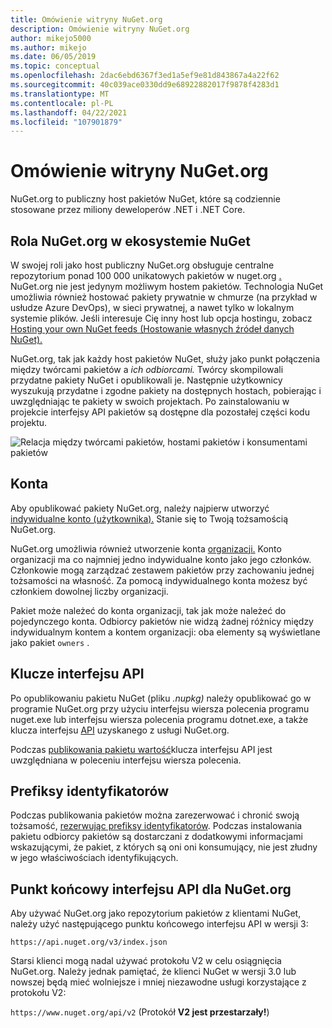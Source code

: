 ```yaml
---
title: Omówienie witryny NuGet.org
description: Omówienie witryny NuGet.org
author: mikejo5000
ms.author: mikejo
ms.date: 06/05/2019
ms.topic: conceptual
ms.openlocfilehash: 2dac6ebd6367f3ed1a5ef9e81d843867a4a22f62
ms.sourcegitcommit: 40c039ace0330dd9e68922882017f9878f4283d1
ms.translationtype: MT
ms.contentlocale: pl-PL
ms.lasthandoff: 04/22/2021
ms.locfileid: "107901879"
---
```

# <a name="overview-of-nugetorg"></a>Omówienie witryny NuGet.org

NuGet.org to publiczny host pakietów NuGet, które są codziennie stosowane przez miliony deweloperów .NET i .NET Core.

## <a name="role-of-nugetorg-in-the-nuget-ecosystem"></a>Rola NuGet.org w ekosystemie NuGet

W swojej roli jako host publiczny NuGet.org obsługuje centralne repozytorium ponad 100 000 unikatowych pakietów w nuget.org [.](https://www.nuget.org) NuGet.org nie jest jedynym możliwym hostem pakietów. Technologia NuGet umożliwia również hostować pakiety prywatnie w chmurze (na przykład w usłudze Azure DevOps), w sieci prywatnej, a nawet tylko w lokalnym systemie plików. Jeśli interesuje Cię inny host lub opcja hostingu, zobacz [Hosting your own NuGet feeds (Hostowanie własnych źródeł danych NuGet).](../hosting-packages/overview.md)

NuGet.org, tak jak każdy host pakietów NuGet, służy jako punkt połączenia między twórcami pakietów a *ich* *odbiorcami.* Twórcy skompilowali przydatne pakiety NuGet i opublikowali je. Następnie użytkownicy wyszukują przydatne i zgodne pakiety na dostępnych hostach, pobierając i uwzględniając te pakiety w swoich projektach. Po zainstalowaniu w projekcie interfejsy API pakietów są dostępne dla pozostałej części kodu projektu.

![Relacja między twórcami pakietów, hostami pakietów i konsumentami pakietów](media/nuget-roles.png)

## <a name="accounts"></a>Konta

Aby opublikować pakiety NuGet.org, należy najpierw utworzyć [indywidualne konto (użytkownika).](individual-accounts.md) Stanie się to Twoją tożsamością NuGet.org.

NuGet.org umożliwia również utworzenie konta [organizacji.](organizations-on-nuget-org.md) Konto organizacji ma co najmniej jedno indywidualne konto jako jego członków. Członkowie mogą zarządzać zestawem pakietów przy zachowaniu jednej tożsamości na własność. Za pomocą indywidualnego konta możesz być członkiem dowolnej liczby organizacji.

Pakiet może należeć do konta organizacji, tak jak może należeć do pojedynczego konta. Odbiorcy pakietów nie widzą żadnej różnicy między indywidualnym kontem a kontem organizacji: oba elementy są wyświetlane jako pakiet `owners` .

## <a name="api-keys"></a>Klucze interfejsu API

Po opublikowaniu pakietu NuGet (pliku *.nupkg)* należy opublikować go w programie NuGet.org przy użyciu interfejsu wiersza polecenia programu nuget.exe lub interfejsu wiersza polecenia programu dotnet.exe, a także klucza interfejsu [API](scoped-api-keys.md) uzyskanego z usługi NuGet.org.

Podczas [publikowania pakietu wartość](../create-packages/creating-a-package.md)klucza interfejsu API jest uwzględniana w poleceniu interfejsu wiersza polecenia.

## <a name="id-prefixes"></a>Prefiksy identyfikatorów

Podczas publikowania pakietów można zarezerwować i chronić swoją tożsamość, [rezerwując prefiksy identyfikatorów](id-prefix-reservation.md). Podczas instalowania pakietu odbiorcy pakietów są dostarczani z dodatkowymi informacjami wskazującymi, że pakiet, z których są oni oni konsumujący, nie jest złudny w jego właściwościach identyfikujących.

## <a name="api-endpoint-for-nugetorg"></a>Punkt końcowy interfejsu API dla NuGet.org

Aby używać NuGet.org jako repozytorium pakietów z klientami NuGet, należy użyć następującego punktu końcowego interfejsu API w wersji 3: 

`https://api.nuget.org/v3/index.json`

Starsi klienci mogą nadal używać protokołu V2 w celu osiągnięcia NuGet.org. Należy jednak pamiętać, że klienci NuGet w wersji 3.0 lub nowszej będą mieć wolniejsze i mniej niezawodne usługi korzystające z protokołu V2:

`https://www.nuget.org/api/v2` (Protokół **V2 jest przestarzały!**)
